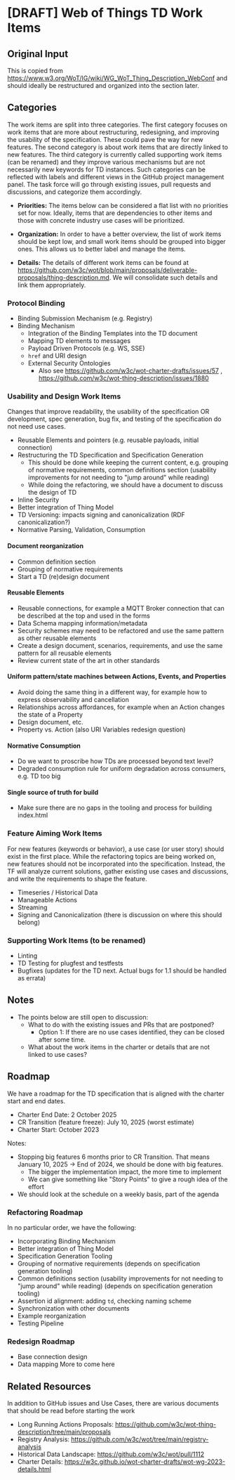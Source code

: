 # [DRAFT] Web of Things TD Work Items 

## Original Input

This is copied from https://www.w3.org/WoT/IG/wiki/WG_WoT_Thing_Description_WebConf and should ideally be restructured and organized into the section later.

## Categories

The work items are split into three categories. 
The first category focuses on work items that are more about restructuring, redesigning, and improving the usability of the specification. These could pave the way for new features.
The second category is about work items that are directly linked to new features.
The third category is currently called supporting work items (can be renamed) and they improve various mechanisms but are not necessarily new keywords for TD instances.
Such categories can be reflected with labels and different views in the GitHub project management panel.
The task force will go through existing issues, pull requests and discussions, and categorize them accordingly.

- **Priorities:** The items below can be considered a flat list with no priorities set for now. Ideally, items that are dependencies to other items and those with concrete industry use cases will be prioritized.

- **Organization:** In order to have a better overview, the list of work items should be kept low, and small work items should be grouped into bigger ones. 
This allows us to better label and manage the items.

- **Details:** The details of different work items can be found at <https://github.com/w3c/wot/blob/main/proposals/deliverable-proposals/thing-description.md>. We will consolidate such details and link them appropriately.

### Protocol Binding
- Binding Submission Mechanism (e.g. Registry)
- Binding Mechanism
  - Integration of the Binding Templates into the TD document
  - Mapping TD elements to messages
  - Payload Driven Protocols (e.g. WS, SSE)
  - `href` and URI design
  - External Security Ontologies
    - Also see https://github.com/w3c/wot-charter-drafts/issues/57 , https://github.com/w3c/wot-thing-description/issues/1880

### Usability and Design Work Items
Changes that improve readability, the usability of the specification OR development, spec generation, bug fix, and testing of the specification do not need use cases.
- Reusable Elements and pointers (e.g. reusable payloads, initial connection)
- Restructuring the TD Specification and Specification Generation
  - This should be done while keeping the current content, e.g. grouping of normative requirements, common definitions section (usability improvements for not needing to "jump around" while reading)
  - While doing the refactoring, we should have a document to discuss the design of TD
- Inline Security
- Better integration of Thing Model
- TD Versioning: impacts signing and canonicalization (RDF canonicalization?)
- Normative Parsing, Validation, Consumption
#### Document reorganization
- Common definition section
- Grouping of normative requirements
- Start a TD (re)design document
#### Reusable Elements
- Reusable connections, for example a MQTT Broker connection that can be described at the top and used in the forms
- Data Schema mapping information/metadata
- Security schemes may need to be refactored and use the same pattern as other reusable elements
- Create a design document, scenarios, requirements, and use the same pattern for all reusable elements
- Review current state of the art in other standards
#### Uniform pattern/state machines between Actions, Events, and Properties
- Avoid doing the same thing in a different way, for example how to express observability and cancellation
- Relationships across affordances, for example when an Action changes the state of a Property
- Design document, etc. 
- Property vs. Action (also URI Variables redesign question)
#### Normative Consumption
- Do we want to proscribe how TDs are processed beyond text level?
- Degraded consumption rule for uniform degradation across consumers, e.g. TD too big
#### Single source of truth for build
- Make sure there are no gaps in the tooling and process for building index.html
### Feature Aiming Work Items


For new features (keywords or behavior), a use case (or user story) should exist in the first place.
While the refactoring topics are being worked on, new features should not be incorporated into the specification.
Instead, the TF will analyze current solutions, gather existing use cases and discussions, and write the requirements to shape the feature.

- Timeseries / Historical Data
- Manageable Actions
- Streaming
- Signing and Canonicalization (there is discussion on where this should belong)

### Supporting Work Items (to be renamed)

- Linting
- TD Testing for plugfest and testfests
- Bugfixes (updates for the TD next. Actual bugs for 1.1 should be handled as errata)

## Notes

- The points below are still open to discussion:
  - What to do with the existing issues and PRs that are postponed?
    - Option 1: If there are no use cases identified, they can be closed after some time.
  - What about the work items in the charter or details that are not linked to use cases?

## Roadmap

We have a roadmap for the TD specification that is aligned with the charter start and end dates.

- Charter End Date: 2 October 2025
- CR Transition (feature freeze): July 10, 2025 (worst estimate)
- Charter Start: October 2023

Notes:
- Stopping big features 6 months prior to CR Transition. That means January 10, 2025 -> End of 2024, we should be done with big features.
  - The bigger the implementation impact, the more time to implement
  - We can give something like "Story Points" to give a rough idea of the effort
- We should look at the schedule on a weekly basis, part of the agenda

### Refactoring Roadmap

In no particular order, we have the following:

- Incorporating Binding Mechanism
- Better integration of Thing Model
- Specification Generation Tooling
- Grouping of normative requirements (depends on specification generation tooling)
- Common definitions section (usability improvements for not needing to "jump around" while reading) (depends on specification generation tooling)
- Assertion id alignment: adding `td`, checking naming scheme
- Synchronization with other documents
- Example reorganization
- Testing Pipeline

### Redesign Roadmap

- Base connection design
- Data mapping
More to come here

## Related Resources

In addition to GitHub issues and Use Cases, there are various documents that should be read before starting the work

- Long Running Actions Proposals: https://github.com/w3c/wot-thing-description/tree/main/proposals
- Registry Analysis: https://github.com/w3c/wot/tree/main/registry-analysis
- Historical Data Landscape: https://github.com/w3c/wot/pull/1112
- Charter Details: https://w3c.github.io/wot-charter-drafts/wot-wg-2023-details.html
